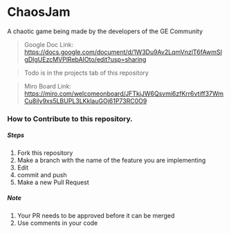 # ChaosJam

A chaotic game being made by the developers of the GE Community

> Google Doc Link: https://docs.google.com/document/d/1W3Du9Av2LqmVnzlT6fAwmSIgDIgUEzcMVPlRebAIOto/edit?usp=sharing

> Todo is in the projects tab of this repository

> Miro Board Link: https://miro.com/welcomeonboard/JFTkjJW6Qsvmi6zfKrr6vtiff37WmCu8ily9xs5LBUPL3LKklauGOj61P73RC0O9

### How to Contribute to this repository.
##### Steps
  1. Fork this repository
  2. Make a branch with the name of the feature you are implementing
  3. Edit
  4. commit and push
  5. Make a new Pull Request
##### Note
  1. Your PR needs to be approved before it can be merged
  2. Use comments in your code
